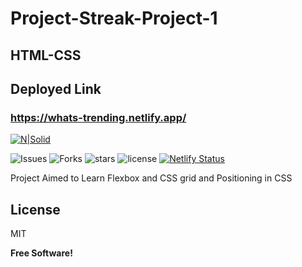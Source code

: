 # Project-Streak-Project-1
## HTML-CSS

## Deployed Link
### https://whats-trending.netlify.app/

[![N|Solid](https://ineuron.ai/images/ineuron-logo.png)](https://ineuron.ai/)

![Issues](https://img.shields.io/github/issues/yomikkey/project-streak-project-1)
![Forks](https://img.shields.io/github/forks/yomikkey/project-streak-project-1)
![stars](https://img.shields.io/github/stars/yomikkey/project-streak-project-1)
![license](https://img.shields.io/github/license/yomikkey/project-streak-project-1)
[![Netlify Status](https://api.netlify.com/api/v1/badges/bef31d29-a5d4-4659-82d7-0364b0171931/deploy-status)](https://app.netlify.com/sites/whats-trending/deploys)

Project Aimed to Learn Flexbox and CSS grid and Positioning in CSS

## License

MIT

**Free Software!**
